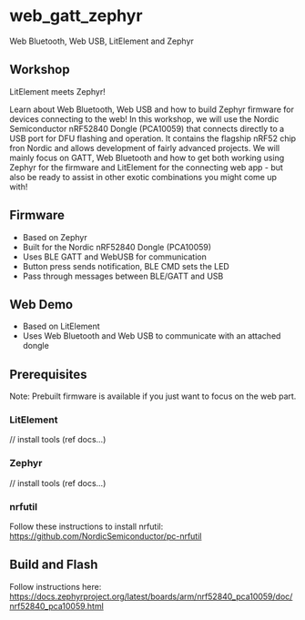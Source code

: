 # web_gatt_zephyr
Web Bluetooth, Web USB, LitElement and Zephyr

## Workshop
LitElement meets Zephyr!

Learn about Web Bluetooth, Web USB and how to build Zephyr firmware for devices connecting to the web!
In this workshop, we will use the Nordic Semiconductor nRF52840 Dongle (PCA10059) that connects
directly to a USB port for DFU flashing and operation. It contains the flagship nRF52 chip fron Nordic
and allows development of fairly advanced projects.  We will mainly focus on GATT, Web Bluetooth and how 
to get both working using Zephyr for the firmware and LitElement for the connecting web app - but also be
ready to assist in other exotic combinations you might come up with!


## Firmware
* Based on Zephyr
* Built for the Nordic nRF52840 Dongle (PCA10059)
* Uses BLE GATT and WebUSB for communication
* Button press sends notification, BLE CMD sets the LED
* Pass through messages between BLE/GATT and USB

## Web Demo
* Based on LitElement
* Uses Web Bluetooth and Web USB to communicate with an attached dongle

## Prerequisites
Note: Prebuilt firmware is available if you just want to focus on the web part.

### LitElement
// install tools (ref docs...)

### Zephyr
// install tools (ref docs...)

### nrfutil
Follow these instructions to install nrfutil: https://github.com/NordicSemiconductor/pc-nrfutil

## Build and Flash
Follow instructions here: https://docs.zephyrproject.org/latest/boards/arm/nrf52840_pca10059/doc/nrf52840_pca10059.html


